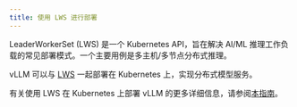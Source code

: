 ```yaml
---
title: 使用 LWS 进行部署
---
```



LeaderWorkerSet (LWS) 是一个 Kubernetes API，旨在解决 AI/ML 推理工作负载的常见部署模式。一个主要用例是多主机/多节点分布式推理。


vLLM 可以与 [LWS](https://github.com/kubernetes-sigs/lws) 一起部署在 Kubernetes 上，实现分布式模型服务。


有关使用 LWS 在 Kubernetes 上部署 vLLM 的更多详细信息，请参阅[本指南](https://github.com/kubernetes-sigs/lws/tree/main/docs/examples/vllm)。

